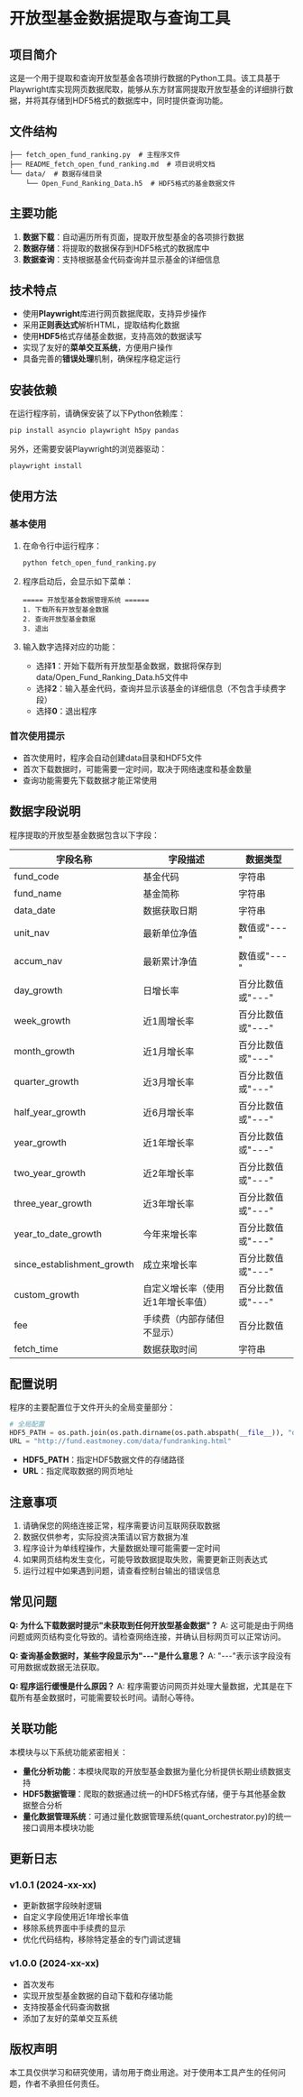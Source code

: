 # 开放型基金数据提取与查询工具

## 项目简介

这是一个用于提取和查询开放型基金各项排行数据的Python工具。该工具基于Playwright库实现网页数据爬取，能够从东方财富网提取开放型基金的详细排行数据，并将其存储到HDF5格式的数据库中，同时提供查询功能。

## 文件结构

```
├── fetch_open_fund_ranking.py  # 主程序文件
├── README_fetch_open_fund_ranking.md  # 项目说明文档
└── data/  # 数据存储目录
    └── Open_Fund_Ranking_Data.h5  # HDF5格式的基金数据文件
```

## 主要功能

1. **数据下载**：自动遍历所有页面，提取开放型基金的各项排行数据
2. **数据存储**：将提取的数据保存到HDF5格式的数据库中
3. **数据查询**：支持根据基金代码查询并显示基金的详细信息

## 技术特点

- 使用**Playwright**库进行网页数据爬取，支持异步操作
- 采用**正则表达式**解析HTML，提取结构化数据
- 使用**HDF5**格式存储基金数据，支持高效的数据读写
- 实现了友好的**菜单交互系统**，方便用户操作
- 具备完善的**错误处理**机制，确保程序稳定运行

## 安装依赖

在运行程序前，请确保安装了以下Python依赖库：

```bash
pip install asyncio playwright h5py pandas
```

另外，还需要安装Playwright的浏览器驱动：

```bash
playwright install
```

## 使用方法

### 基本使用

1. 在命令行中运行程序：
   ```bash
   python fetch_open_fund_ranking.py
   ```

2. 程序启动后，会显示如下菜单：
   ```
   ===== 开放型基金数据管理系统 ======
   1. 下载所有开放型基金数据
   2. 查询开放型基金数据
   3. 退出
   ```

3. 输入数字选择对应的功能：
   - 选择**1**：开始下载所有开放型基金数据，数据将保存到data/Open_Fund_Ranking_Data.h5文件中
   - 选择**2**：输入基金代码，查询并显示该基金的详细信息（不包含手续费字段）
   - 选择**0**：退出程序

### 首次使用提示

- 首次使用时，程序会自动创建data目录和HDF5文件
- 首次下载数据时，可能需要一定时间，取决于网络速度和基金数量
- 查询功能需要先下载数据才能正常使用

## 数据字段说明

程序提取的开放型基金数据包含以下字段：

| 字段名称 | 字段描述 | 数据类型 |
|---------|---------|---------|
| fund_code | 基金代码 | 字符串 |
| fund_name | 基金简称 | 字符串 |
| data_date | 数据获取日期 | 字符串 |
| unit_nav | 最新单位净值 | 数值或"---" |
| accum_nav | 最新累计净值 | 数值或"---" |
| day_growth | 日增长率 | 百分比数值或"---" |
| week_growth | 近1周增长率 | 百分比数值或"---" |
| month_growth | 近1月增长率 | 百分比数值或"---" |
| quarter_growth | 近3月增长率 | 百分比数值或"---" |
| half_year_growth | 近6月增长率 | 百分比数值或"---" |
| year_growth | 近1年增长率 | 百分比数值或"---" |
| two_year_growth | 近2年增长率 | 百分比数值或"---" |
| three_year_growth | 近3年增长率 | 百分比数值或"---" |
| year_to_date_growth | 今年来增长率 | 百分比数值或"---" |
| since_establishment_growth | 成立来增长率 | 百分比数值或"---" |
| custom_growth | 自定义增长率（使用近1年增长率值） | 百分比数值或"---" |
| fee | 手续费（内部存储但不显示） | 百分比数值 |
| fetch_time | 数据获取时间 | 字符串 |

## 配置说明

程序的主要配置位于文件开头的全局变量部分：

```python
# 全局配置
HDF5_PATH = os.path.join(os.path.dirname(os.path.abspath(__file__)), "data", "Open_Fund_Ranking_Data.h5")
URL = "http://fund.eastmoney.com/data/fundranking.html"
```

- **HDF5_PATH**：指定HDF5数据文件的存储路径
- **URL**：指定爬取数据的网页地址

## 注意事项

1. 请确保您的网络连接正常，程序需要访问互联网获取数据
2. 数据仅供参考，实际投资决策请以官方数据为准
3. 程序设计为单线程操作，大量数据处理可能需要一定时间
4. 如果网页结构发生变化，可能导致数据提取失败，需要更新正则表达式
5. 运行过程中如果遇到问题，请查看控制台输出的错误信息

## 常见问题

**Q: 为什么下载数据时提示"未获取到任何开放型基金数据"？**
A: 这可能是由于网络问题或网页结构变化导致的。请检查网络连接，并确认目标网页可以正常访问。

**Q: 查询基金数据时，某些字段显示为"---"是什么意思？**
A: "---"表示该字段没有可用数据或数据无法获取。

**Q: 程序运行缓慢是什么原因？**
A: 程序需要访问网页并处理大量数据，尤其是在下载所有基金数据时，可能需要较长时间。请耐心等待。

## 关联功能

本模块与以下系统功能紧密相关：

- **量化分析功能**：本模块爬取的开放型基金数据为量化分析提供长期业绩数据支持
- **HDF5数据管理**：爬取的数据通过统一的HDF5格式存储，便于与其他基金数据整合分析
- **量化数据管理系统**：可通过量化数据管理系统(quant_orchestrator.py)的统一接口调用本模块功能

## 更新日志

### v1.0.1 (2024-xx-xx)
- 更新数据字段映射逻辑
- 自定义字段使用近1年增长率值
- 移除系统界面中手续费的显示
- 优化代码结构，移除特定基金的专门调试逻辑

### v1.0.0 (2024-xx-xx)
- 首次发布
- 实现开放型基金数据的自动下载和存储功能
- 支持按基金代码查询数据
- 添加了友好的菜单交互系统

## 版权声明

本工具仅供学习和研究使用，请勿用于商业用途。对于使用本工具产生的任何问题，作者不承担任何责任。